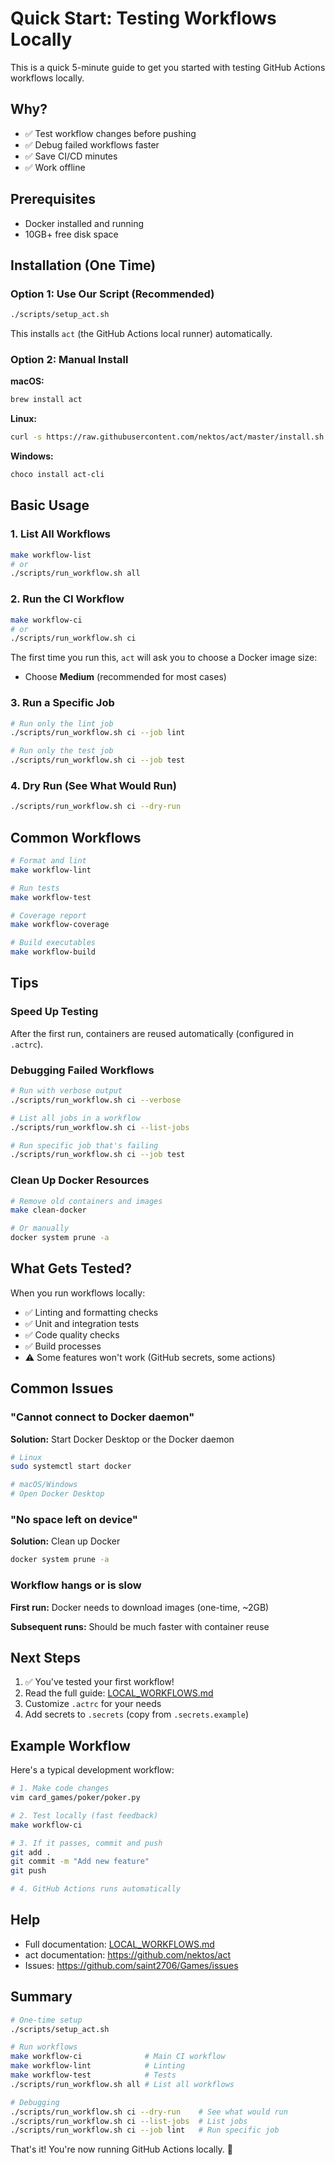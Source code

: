 # Quick Start: Testing Workflows Locally

This is a quick 5-minute guide to get you started with testing GitHub Actions workflows locally.

## Why?

- ✅ Test workflow changes before pushing
- ✅ Debug failed workflows faster
- ✅ Save CI/CD minutes
- ✅ Work offline

## Prerequisites

- Docker installed and running
- 10GB+ free disk space

## Installation (One Time)

### Option 1: Use Our Script (Recommended)

```bash
./scripts/setup_act.sh
```

This installs `act` (the GitHub Actions local runner) automatically.

### Option 2: Manual Install

**macOS:**

```bash
brew install act
```

**Linux:**

```bash
curl -s https://raw.githubusercontent.com/nektos/act/master/install.sh | sudo bash
```

**Windows:**

```powershell
choco install act-cli
```

## Basic Usage

### 1. List All Workflows

```bash
make workflow-list
# or
./scripts/run_workflow.sh all
```

### 2. Run the CI Workflow

```bash
make workflow-ci
# or
./scripts/run_workflow.sh ci
```

The first time you run this, `act` will ask you to choose a Docker image size:

- Choose **Medium** (recommended for most cases)

### 3. Run a Specific Job

```bash
# Run only the lint job
./scripts/run_workflow.sh ci --job lint

# Run only the test job
./scripts/run_workflow.sh ci --job test
```

### 4. Dry Run (See What Would Run)

```bash
./scripts/run_workflow.sh ci --dry-run
```

## Common Workflows

```bash
# Format and lint
make workflow-lint

# Run tests
make workflow-test

# Coverage report
make workflow-coverage

# Build executables
make workflow-build
```

## Tips

### Speed Up Testing

After the first run, containers are reused automatically (configured in `.actrc`).

### Debugging Failed Workflows

```bash
# Run with verbose output
./scripts/run_workflow.sh ci --verbose

# List all jobs in a workflow
./scripts/run_workflow.sh ci --list-jobs

# Run specific job that's failing
./scripts/run_workflow.sh ci --job test
```

### Clean Up Docker Resources

```bash
# Remove old containers and images
make clean-docker

# Or manually
docker system prune -a
```

## What Gets Tested?

When you run workflows locally:

- ✅ Linting and formatting checks
- ✅ Unit and integration tests
- ✅ Code quality checks
- ✅ Build processes
- ⚠️ Some features won't work (GitHub secrets, some actions)

## Common Issues

### "Cannot connect to Docker daemon"

**Solution:** Start Docker Desktop or the Docker daemon

```bash
# Linux
sudo systemctl start docker

# macOS/Windows
# Open Docker Desktop
```

### "No space left on device"

**Solution:** Clean up Docker

```bash
docker system prune -a
```

### Workflow hangs or is slow

**First run:** Docker needs to download images (one-time, ~2GB)

**Subsequent runs:** Should be much faster with container reuse

## Next Steps

1. ✅ You've tested your first workflow!
1. Read the full guide: [LOCAL_WORKFLOWS.md](LOCAL_WORKFLOWS.md)
1. Customize `.actrc` for your needs
1. Add secrets to `.secrets` (copy from `.secrets.example`)

## Example Workflow

Here's a typical development workflow:

```bash
# 1. Make code changes
vim card_games/poker/poker.py

# 2. Test locally (fast feedback)
make workflow-ci

# 3. If it passes, commit and push
git add .
git commit -m "Add new feature"
git push

# 4. GitHub Actions runs automatically
```

## Help

- Full documentation: [LOCAL_WORKFLOWS.md](LOCAL_WORKFLOWS.md)
- act documentation: https://github.com/nektos/act
- Issues: https://github.com/saint2706/Games/issues

## Summary

```bash
# One-time setup
./scripts/setup_act.sh

# Run workflows
make workflow-ci              # Main CI workflow
make workflow-lint            # Linting
make workflow-test            # Tests
./scripts/run_workflow.sh all # List all workflows

# Debugging
./scripts/run_workflow.sh ci --dry-run    # See what would run
./scripts/run_workflow.sh ci --list-jobs  # List jobs
./scripts/run_workflow.sh ci --job lint   # Run specific job
```

That's it! You're now running GitHub Actions locally. 🚀
